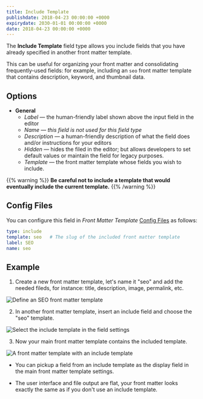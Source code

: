 ```yaml
---
title: Include Template
publishdate: 2018-04-23 00:00:00 +0000
expirydate: 2030-01-01 00:00:00 +0000
date: 2018-04-23 00:00:00 +0000
---
```


The **Include Template** field type allows you include fields that you have already specified in another front matter template.

This can be useful for organizing your front matter and consolidating frequently-used fields: for example, including an `seo` front matter template that contains description, keyword, and thumbnail data.

## Options

- **General**
  - *Label* &mdash; the human-friendly label shown above the input field in the editor
  - *Name* &mdash; *this field is not used for this field type*
  - *Description* &mdash; a human-friendly description of what the field does and/or instructions for your editors
  - *Hidden* &mdash; hides the filed in the editor; but allows developers to set default values or maintain the field for legacy purposes.
  - *Template* &mdash; the front matter template whose fields you wish to include.

{{% warning %}}
**Be careful not to include a template that would eventually include the current template.**
{{% /warning %}}

## Config Files

You can configure this field in _Front Matter Template_ [Config Files](/docs/settings/config-files/) as follows:

```yaml
type: include
template: seo   # The slug of the included front matter template
label: SEO
name: seo
```

## Example

1. Create a new front matter template, let's name it "seo" and add the needed fileds, for instance: title, description, image, permalink, etc.

![Define an SEO front matter template](/uploads/2020/02/front-matter-template.png "Define an SEO front matter template")

2. In another front matter template, insert an include field and choose the "seo" template.

![Select the include template in the field settings](/uploads/2020/02/included-template.png "Select the include template in the field settings")

3. Now your main front matter template contains the included template.

![A front matter template with an include template](/uploads/2020/02/front-matter-template-with-include.png "A front matter template with an include template")

 - You can pickup a field from an include template as the display field in the main front matter template settings.

 - The user interface and file output are flat, your front matter looks exactly the same as if you don't use an include template.
